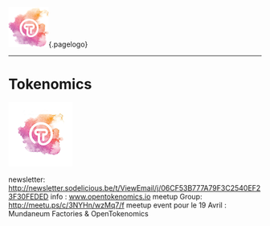 ![Logoot](/uploads/logoot.png "Logoot"){.pagelogo}
<!-- TITLE: OpenTokenomics -->
<!-- SUBTITLE: welcome to the OpenTokenomics wiki main page -->



-----


# Tokenomics
![Wiki](/uploads/wiki.png "Wiki")

newsletter: http://newsletter.sodelicious.be/t/ViewEmail/j/06CF53B777A79F3C2540EF23F30FEDED 
info : www.opentokenomics.io 
meetup Group:  http://meetu.ps/c/3NYHn/wzMq7/f
meetup event pour le 19 Avril :   Mundaneum Factories & OpenTokenomics 
